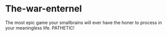 # The-war-enternel
The most epic game your smallbrains will ever have the honer to process in your meaningless life. PATHETIC!
